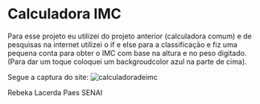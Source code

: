 # Calculadora IMC
Para esse projeto eu utilizei do projeto anterior (calculadora comum) e de pesquisas na internet utilizei o if e else para a classificação e fiz uma pequena conta para obter o IMC com base na altura e no peso digitado. (Para dar um toque coloquei um backgroudcolor azul na parte de cima).

Segue a captura do site:
![calculadoradeimc](https://github.com/rebekawanda/-CalculadoraIMC/assets/133894733/d4428824-cd04-45a5-adb0-0a01e33808a3)

Rebeka Lacerda Paes 
SENAI

